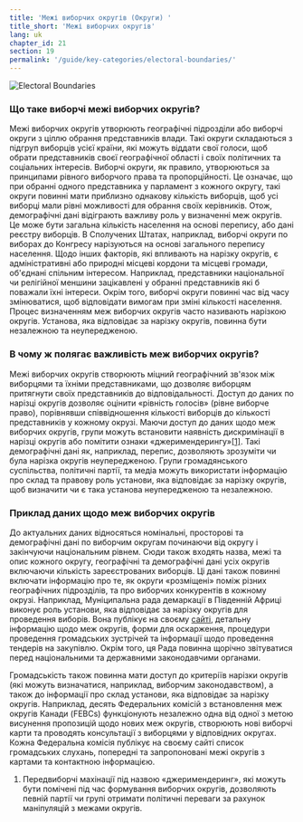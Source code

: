 ```yaml
---
title: 'Межі виборчих округів (Округи) '
title_short: 'Межі виборчих округів'
lang: uk
chapter_id: 21
section: 19
permalink: '/guide/key-categories/electoral-boundaries/'
---
```


![Electoral Boundaries](/images/inventory/categories/electoral-boundaries.png)

### Що таке виборчі межі виборчих округів?

Межі виборчих округів утворюють географічні підрозділи або виборчі округи з ціллю обрання представників влади. Такі округи складаються з підгруп виборців усієї країни, які можуть віддати свої голоси, щоб обрати представників своєї географічної області і своїх політичних та соціальних інтересів. Виборчі округи, як правило, утворюються за принципами рівного виборчого права та пропорційності. Це означає, що при обранні одного представника у парламент з кожного округу, такі округи повинні мати приблизно однакову кількість виборців, щоб усі виборці мали рівні можливості для обрання своїх керівників. Отож, демографічні дані відіграють важливу роль у визначенні меж округів. Це може бути загальна кількість населення на основі перепису, або дані реєстру виборців. В Сполучених Штатах, наприклад, виборчі округи по виборах до Конгресу нарізуються на основі загального перепису населення. Щодо інших факторів, які впливають на нарізку округів, є адміністративні або природні місцеві кордони та місцеві громади, об'єднані спільним інтересом. Наприклад, представники національної чи релігійної меншини зацікавлені у обранні представників які б поважали їхні інтереси. Окрім того, виборчі округи повинні час від часу змінюватися, щоб відповідати вимогам при зміні кількості населення. Процес визначенням меж виборчих округів часто називають нарізкою округів. Установа, яка відповідає за нарізку округів, повинна бути незалежною та неупередженою.

### В чому ж полягає важливість меж виборчих округів?

Межі виборчих округів створюють міцний географічний зв'язок між виборцями та їхніми представниками, що дозволяє виборцям притягнути своїх представників до відповідальності. Доступ до даних по нарізці округів дозволяє оцінити «рівність голосів» (рівнe виборчe правo), порівнявши співвідношення кількості виборців до кількості представників у кожному окрузі. Маючи доступ до даних щодо меж виборчих округів, групи можуть встановити наявність дискримінації в нарізці округів або помітити ознаки «джеримендерингу»[\[1\]](#footnote-1). Такі демографічні дані як, наприклад, перепис, дозволяють зрозуміти чи була нарізка округів неупередженою. Групи громадянського суспільства, політичні партії, та медіа можуть використати інформацію про склад та правову роль установи, яка відповідає за нарізку округів, щоб визначити чи є така установа неупередженою та незалежною.

### Приклад даних щодо меж виборчих округів

До актуальних даних відносяться номінальні, просторові та демографічні дані по виборчим округам починаючи від округу і закінчуючи національним рівнем. Сюди також входять назва, межі та опис кожного округу, географічні та демографічні дані усіх округів включаючи кількість зареєстрованих виборців. Ці дані також повинні включати інформацію про те, як округи «розміщені» поміж різних географічних підрозділів, та про виборчих конкурентів в кожному окрузі. Наприклад, Муніципальна рада демаркації в Південній Африці виконує роль установи, яка відповідає за нарізку округів для проведення виборів. Вона публікує на своєму [сайті](http://www.demarcation.org.za/), детальну інформацію щодо меж округів, форми для оскарження, процедури проведення громадських зустрічей та інформації щодо проведення тендерів на закупівлю. Окрім того, ця Рада повинна щорічно звітуватися перед національними та державними законодавчими органами.

Громадськість також повинна мати доступ до критеріїв нарізки округів (які можуть визначатися, наприклад, виборчим законодавством), а також до інформації про склад установи, яка відповідає за нарізку округів. Наприклад, десять Федеральних комісій з встановлення меж округів Канади (FEBCs) функціонують незалежно одна від одної з метою висунення пропозицій щодо нових меж округів, створюють нові виборчі карти та проводять консультації з виборцями у відповідних округах. Кожна Федеральна комісія публікує на своєму сайті список громадських слухань, попередні та запропоновані межі округів з картами та контактною інформацією.

1.  [](#reference-1)Передвиборчі махінації під назвою «джеримендеринг», які можуть бути помічені під час формування виборчих округів, дозволяють певній партії чи групі отримати політичні переваги за рахунок маніпуляцій з межами округів.
